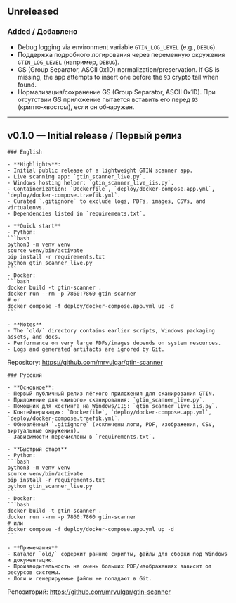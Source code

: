 ## Unreleased

### Added / Добавлено
- Debug logging via environment variable `GTIN_LOG_LEVEL` (e.g., `DEBUG`).
- Поддержка подробного логирования через переменную окружения `GTIN_LOG_LEVEL` (например, `DEBUG`).
- GS (Group Separator, ASCII 0x1D) normalization/preservation. If GS is missing, the app attempts to insert one before the `93` crypto tail when found.
- Нормализация/сохранение GS (Group Separator, ASCII 0x1D). При отсутствии GS приложение пытается вставить его перед `93` (крипто‑хвостом), если он обнаружен.

---

## v0.1.0 — Initial release / Первый релиз

    ### English

    - **Highlights**:
    - Initial public release of a lightweight GTIN scanner app.
    - Live scanning app: `gtin_scanner_live.py`.
    - Windows hosting helper: `gtin_scanner_live_iis.py`.
    - Containerization: `Dockerfile`, `deploy/docker-compose.app.yml`, `deploy/docker-compose.traefik.yml`.
    - Curated `.gitignore` to exclude logs, PDFs, images, CSVs, and virtualenvs.
    - Dependencies listed in `requirements.txt`.

    - **Quick start**
    - Python:
    ```bash
    python3 -m venv venv
    source venv/bin/activate
    pip install -r requirements.txt
    python gtin_scanner_live.py
    ```
    - Docker:
    ```bash
    docker build -t gtin-scanner .
    docker run --rm -p 7860:7860 gtin-scanner
    # or
    docker compose -f deploy/docker-compose.app.yml up -d
    ```

    - **Notes**
    - The `old/` directory contains earlier scripts, Windows packaging assets, and docs.
    - Performance on very large PDFs/images depends on system resources.
    - Logs and generated artifacts are ignored by Git.

Repository: https://github.com/mrvulgar/gtin-scanner

    ### Русский

    - **Основное**:
    - Первый публичный релиз лёгкого приложения для сканирования GTIN.
    - Приложение для «живого» сканирования: `gtin_scanner_live.py`.
    - Помощник для хостинга на Windows/IIS: `gtin_scanner_live_iis.py`.
    - Контейнеризация: `Dockerfile`, `deploy/docker-compose.app.yml`, `deploy/docker-compose.traefik.yml`.
    - Обновлённый `.gitignore` (исключены логи, PDF, изображения, CSV, виртуальные окружения).
    - Зависимости перечислены в `requirements.txt`.

    - **Быстрый старт**
    - Python:
    ```bash
    python3 -m venv venv
    source venv/bin/activate
    pip install -r requirements.txt
    python gtin_scanner_live.py
    ```
    - Docker:
    ```bash
    docker build -t gtin-scanner .
    docker run --rm -p 7860:7860 gtin-scanner
    # или
    docker compose -f deploy/docker-compose.app.yml up -d
    ```

    - **Примечания**
    - Каталог `old/` содержит ранние скрипты, файлы для сборки под Windows и документацию.
    - Производительность на очень больших PDF/изображениях зависит от ресурсов системы.
    - Логи и генерируемые файлы не попадают в Git.

Репозиторий: https://github.com/mrvulgar/gtin-scanner


